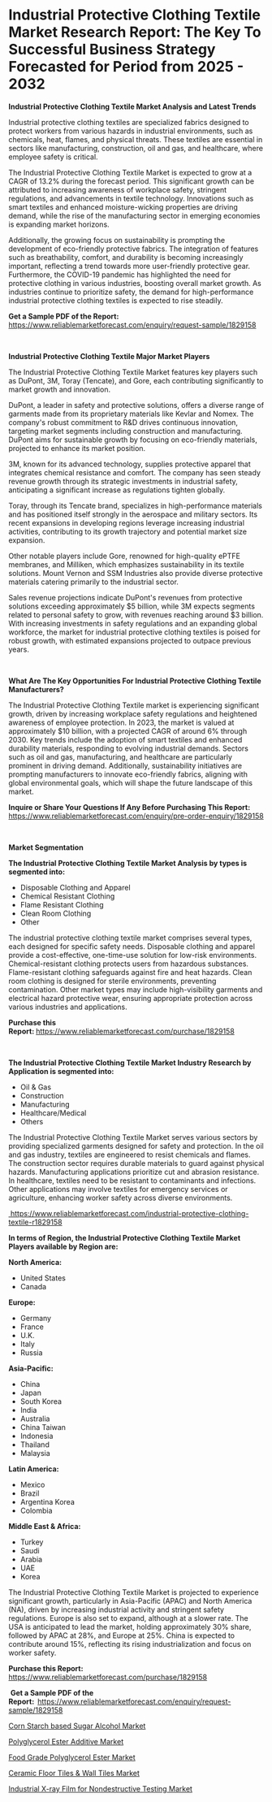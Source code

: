 <p><h1>Industrial Protective Clothing Textile Market Research Report: The Key To Successful Business Strategy Forecasted for Period from 2025 - 2032</h1></p><p><strong>Industrial Protective Clothing Textile Market Analysis and Latest Trends</strong></p>
<p><p>Industrial protective clothing textiles are specialized fabrics designed to protect workers from various hazards in industrial environments, such as chemicals, heat, flames, and physical threats. These textiles are essential in sectors like manufacturing, construction, oil and gas, and healthcare, where employee safety is critical.</p><p>The Industrial Protective Clothing Textile Market is expected to grow at a CAGR of 13.2% during the forecast period. This significant growth can be attributed to increasing awareness of workplace safety, stringent regulations, and advancements in textile technology. Innovations such as smart textiles and enhanced moisture-wicking properties are driving demand, while the rise of the manufacturing sector in emerging economies is expanding market horizons. </p><p>Additionally, the growing focus on sustainability is prompting the development of eco-friendly protective fabrics. The integration of features such as breathability, comfort, and durability is becoming increasingly important, reflecting a trend towards more user-friendly protective gear. Furthermore, the COVID-19 pandemic has highlighted the need for protective clothing in various industries, boosting overall market growth. As industries continue to prioritize safety, the demand for high-performance industrial protective clothing textiles is expected to rise steadily.</p></p>
<p><strong>Get a Sample PDF of the Report:&nbsp;</strong> <a href="https://www.reliablemarketforecast.com/enquiry/request-sample/1829158?utm_campaign=1130&utm_medium=2&utm_source=Github&utm_content=ia&utm_term=26032025&utm_id=industrial-protective-clothing-textile">https://www.reliablemarketforecast.com/enquiry/request-sample/1829158</a></p>
<p>&nbsp;</p>
<p><strong>Industrial Protective Clothing Textile Major Market Players</strong></p>
<p><p>The Industrial Protective Clothing Textile Market features key players such as DuPont, 3M, Toray (Tencate), and Gore, each contributing significantly to market growth and innovation. </p><p>DuPont, a leader in safety and protective solutions, offers a diverse range of garments made from its proprietary materials like Kevlar and Nomex. The company's robust commitment to R&D drives continuous innovation, targeting market segments including construction and manufacturing. DuPont aims for sustainable growth by focusing on eco-friendly materials, projected to enhance its market position.</p><p>3M, known for its advanced technology, supplies protective apparel that integrates chemical resistance and comfort. The company has seen steady revenue growth through its strategic investments in industrial safety, anticipating a significant increase as regulations tighten globally. </p><p>Toray, through its Tencate brand, specializes in high-performance materials and has positioned itself strongly in the aerospace and military sectors. Its recent expansions in developing regions leverage increasing industrial activities, contributing to its growth trajectory and potential market size expansion.</p><p>Other notable players include Gore, renowned for high-quality ePTFE membranes, and Milliken, which emphasizes sustainability in its textile solutions. Mount Vernon and SSM Industries also provide diverse protective materials catering primarily to the industrial sector.</p><p>Sales revenue projections indicate DuPont's revenues from protective solutions exceeding approximately $5 billion, while 3M expects segments related to personal safety to grow, with revenues reaching around $3 billion. With increasing investments in safety regulations and an expanding global workforce, the market for industrial protective clothing textiles is poised for robust growth, with estimated expansions projected to outpace previous years.</p></p>
<p>&nbsp;</p>
<p><strong>What Are The Key Opportunities For Industrial Protective Clothing Textile Manufacturers?</strong></p>
<p><p>The Industrial Protective Clothing Textile market is experiencing significant growth, driven by increasing workplace safety regulations and heightened awareness of employee protection. In 2023, the market is valued at approximately $10 billion, with a projected CAGR of around 6% through 2030. Key trends include the adoption of smart textiles and enhanced durability materials, responding to evolving industrial demands. Sectors such as oil and gas, manufacturing, and healthcare are particularly prominent in driving demand. Additionally, sustainability initiatives are prompting manufacturers to innovate eco-friendly fabrics, aligning with global environmental goals, which will shape the future landscape of this market.</p></p>
<p><strong>Inquire or Share Your Questions If Any Before Purchasing This Report:</strong> <a href="https://www.reliablemarketforecast.com/enquiry/pre-order-enquiry/1829158?utm_campaign=1130&utm_medium=2&utm_source=Github&utm_content=ia&utm_term=26032025&utm_id=industrial-protective-clothing-textile">https://www.reliablemarketforecast.com/enquiry/pre-order-enquiry/1829158</a></p>
<p>&nbsp;</p>
<p><strong>Market Segmentation</strong></p>
<p><strong>The Industrial Protective Clothing Textile Market Analysis by types is segmented into:</strong></p>
<p><ul><li>Disposable Clothing and Apparel</li><li>Chemical Resistant Clothing</li><li>Flame Resistant Clothing</li><li>Clean Room Clothing</li><li>Other</li></ul></p>
<p><p>The industrial protective clothing textile market comprises several types, each designed for specific safety needs. Disposable clothing and apparel provide a cost-effective, one-time-use solution for low-risk environments. Chemical-resistant clothing protects users from hazardous substances. Flame-resistant clothing safeguards against fire and heat hazards. Clean room clothing is designed for sterile environments, preventing contamination. Other market types may include high-visibility garments and electrical hazard protective wear, ensuring appropriate protection across various industries and applications.</p></p>
<p><strong>Purchase this Report:&nbsp;</strong><a href="https://www.reliablemarketforecast.com/purchase/1829158?utm_campaign=1130&utm_medium=2&utm_source=Github&utm_content=ia&utm_term=26032025&utm_id=industrial-protective-clothing-textile">https://www.reliablemarketforecast.com/purchase/1829158</a></p>
<p>&nbsp;</p>
<p><strong>The Industrial Protective Clothing Textile Market Industry Research by Application is segmented into:</strong></p>
<p><ul><li>Oil & Gas</li><li>Construction</li><li>Manufacturing</li><li>Healthcare/Medical</li><li>Others</li></ul></p>
<p><p>The Industrial Protective Clothing Textile Market serves various sectors by providing specialized garments designed for safety and protection. In the oil and gas industry, textiles are engineered to resist chemicals and flames. The construction sector requires durable materials to guard against physical hazards. Manufacturing applications prioritize cut and abrasion resistance. In healthcare, textiles need to be resistant to contaminants and infections. Other applications may involve textiles for emergency services or agriculture, enhancing worker safety across diverse environments.</p></p>
<p><a href="https://www.reliablemarketforecast.com/industrial-protective-clothing-textile-r1829158?utm_campaign=1130&utm_medium=2&utm_source=Github&utm_content=ia&utm_term=26032025&utm_id=industrial-protective-clothing-textile">&nbsp;https://www.reliablemarketforecast.com/industrial-protective-clothing-textile-r1829158</a></p>
<p><strong>In terms of Region, the Industrial Protective Clothing Textile Market Players available by Region are:</strong></p>
<p>
    <p> <strong> North America: </strong>
        <ul>
            <li>United States</li>
            <li>Canada</li>
        </ul>
        </p> 
    <p> <strong> Europe: </strong>
        <ul>
            <li>Germany</li>
            <li>France</li>
            <li>U.K.</li>
            <li>Italy</li>
            <li>Russia</li>
        </ul>
        </p> 
    <p> <strong> Asia-Pacific: </strong>
        <ul>
            <li>China</li>
            <li>Japan</li>
            <li>South Korea</li>
            <li>India</li>
            <li>Australia</li>
            <li>China Taiwan</li>
            <li>Indonesia</li>
            <li>Thailand</li>
            <li>Malaysia</li>
        </ul>
        </p> 
    <p> <strong> Latin America: </strong>
        <ul>
            <li>Mexico</li>
            <li>Brazil</li>
            <li>Argentina Korea</li>
            <li>Colombia</li>
        </ul>
        </p> 
    <p> <strong> Middle East & Africa: </strong>
        <ul>
            <li>Turkey</li>
            <li>Saudi</li>
            <li>Arabia</li>
            <li>UAE</li>
            <li>Korea</li>
        </ul>
    </p>
    </p>
<p><p>The Industrial Protective Clothing Textile Market is projected to experience significant growth, particularly in Asia-Pacific (APAC) and North America (NA), driven by increasing industrial activity and stringent safety regulations. Europe is also set to expand, although at a slower rate. The USA is anticipated to lead the market, holding approximately 30% share, followed by APAC at 28%, and Europe at 25%. China is expected to contribute around 15%, reflecting its rising industrialization and focus on worker safety.</p></p>
<p><strong>Purchase this Report: </strong><a href="https://www.reliablemarketforecast.com/purchase/1829158?utm_campaign=1130&utm_medium=2&utm_source=Github&utm_content=ia&utm_term=26032025&utm_id=industrial-protective-clothing-textile">https://www.reliablemarketforecast.com/purchase/1829158</a></p>
<p>&nbsp;<strong>Get a Sample PDF of the Report:&nbsp;&nbsp;</strong><a href="https://www.reliablemarketforecast.com/enquiry/request-sample/1829158?utm_campaign=1130&utm_medium=2&utm_source=Github&utm_content=ia&utm_term=26032025&utm_id=industrial-protective-clothing-textile">https://www.reliablemarketforecast.com/enquiry/request-sample/1829158</a></p>
<p><strong></strong></p>
<p><p><a href="https://github.com/siriocooch4a/Market-Research-Report-List-1/blob/main/corn-starch-based-sugar-alcohol-market.md?utm_campaign=1130&utm_medium=2&utm_source=Github&utm_content=ia&utm_term=26032025&utm_id=industrial-protective-clothing-textile">Corn Starch based Sugar Alcohol Market</a></p><p><a href="https://github.com/ertssmelov0/Market-Research-Report-List-1/blob/main/polyglycerol-ester-additive-market.md?utm_campaign=1130&utm_medium=2&utm_source=Github&utm_content=ia&utm_term=26032025&utm_id=industrial-protective-clothing-textile">Polyglycerol Ester Additive Market</a></p><p><a href="https://github.com/astadtetcha28/Market-Research-Report-List-1/blob/main/food-grade-polyglycerol-ester-market.md?utm_campaign=1130&utm_medium=2&utm_source=Github&utm_content=ia&utm_term=26032025&utm_id=industrial-protective-clothing-textile">Food Grade Polyglycerol Ester Market</a></p><p><a href="https://github.com/pupekironim/Market-Research-Report-List-1/blob/main/ceramic-floor-tiles-wall-tiles-market.md?utm_campaign=1130&utm_medium=2&utm_source=Github&utm_content=ia&utm_term=26032025&utm_id=industrial-protective-clothing-textile">Ceramic Floor Tiles & Wall Tiles Market</a></p><p><a href="https://github.com/yakobotege/Market-Research-Report-List-1/blob/main/industrial-x-ray-film-for-nondestructive-testing-market.md?utm_campaign=1130&utm_medium=2&utm_source=Github&utm_content=ia&utm_term=26032025&utm_id=industrial-protective-clothing-textile">Industrial X-ray Film for Nondestructive Testing Market</a></p></p>
